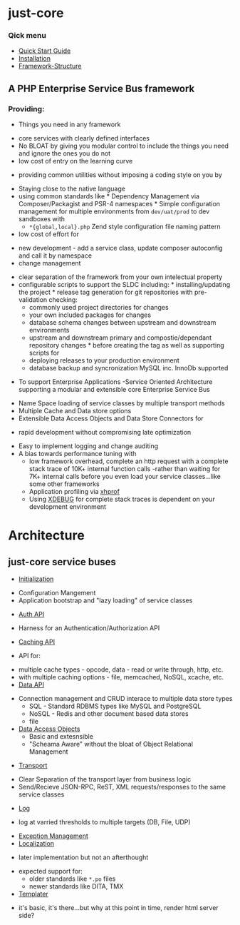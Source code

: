 # just-core
### Qick menu
* [Quick Start Guide](https://github.com/CHGLongStone/just-core/wiki/QuickStart)
* [Installation](https://github.com/CHGLongStone/just-core-stub/wiki/Project-Installation)
* [Framework-Structure](https://github.com/CHGLongStone/just-core/wiki/Framework-Structure)


## A PHP Enterprise Service Bus framework

### Providing:
* Things you need in any framework 
 - core services with clearly defined interfaces 
 - No BLOAT by giving you modular control to include the things you need and ignore the ones you do not
 - low cost of entry on the learning curve 
  * providing common utilities without imposing a coding style on you by
   - Staying close to the native language 
   - using common standards like
    * Dependency Management via Composer/Packagist and PSR-4 namespaces
    * Simple configuration management for multiple environments from `dev/uat/prod` to dev sandboxes with
     - `*{global,local}.php` Zend style configuration file naming pattern
 - low cost of effort for
  * new development - add a service class, update composer autoconfig and call it by namespace
  * change management 
   - clear separation of the framework from your own intelectual property
   - configurable scripts to support the SLDC including:
    * installing/updating the project
    * release tag generation for git repositories with pre-validation checking:
     - commonly used project directories for changes
     - your own included packages for changes
     - database schema changes between upstream and downstream environments
     - upstream and downstream primary and compostie/dependant repository changes 
    * before creating the tag as well as supporting scripts for
     - deploying releases to your production environment
     - database backup and syncronization MySQL inc. InnoDb supported 
* To support Enterprise Applications 
 -Service Oriented Architecture supporting a modular and extensible core Enterprise Service Bus
 - Name Space loading of service classes by multiple transport methods
 - Multiple Cache and Data store options
 - Extensible Data Access Objects and Data Store Connectors for 
  * rapid development without compromising late optimization
 - Easy to implement logging and change auditing 
 - A bias towards performance tuning with
   * low framework overhead, complete an http request with a complete stack trace of 10K+ internal function calls 
     -rather than waiting for 7K+ internal calls before you even load your service classes...like some other frameworks
   * Application profiling via [xhprof](https://github.com/phacility/xhprof)
    - Using [XDEBUG](https://xdebug.org/) for complete stack traces is dependent on your development environment





# Architecture

## just-core service buses
 * [Initialization](https://github.com/CHGLongStone/just-core/wiki/Load)
  - Configuration Mangement
  - Application bootstrap and "lazy loading" of service classes
 * [Auth API](https://github.com/CHGLongStone/just-core/wiki/AUTH)
  - Harness for an Authentication/Authorization API 
 * [Caching API](https://github.com/CHGLongStone/just-core/wiki/Cache) 
  - API for:
   * multiple cache types 
    - opcode, data - read or write through, http, etc. 
   * with multiple caching options
    - file, memcached, NoSQL, xcache, etc.
 * [Data API](https://github.com/CHGLongStone/just-core/wiki/Data-layer) 
  - Connection management and CRUD interace to multiple data store types
    * SQL - Standard RDBMS types like MySQL and PostgreSQL
    * NoSQL - Redis and other document based data stores 
    * file
  - [Data Access Objects](https://github.com/CHGLongStone/just-core/wiki/DAO)
    * Basic and extesnsible 
    * "Scheama Aware" without the bloat of Object Relational Management
 * [Transport](https://github.com/CHGLongStone/just-core/wiki/Transport)
  - Clear Separation of the transport layer from business logic
  - Send/Recieve JSON-RPC, ReST, XML requests/responses to the same service classes
 * [Log](https://github.com/CHGLongStone/just-core/wiki/Log)
  - log at varried thresholds to multiple targets (DB, File, UDP) 
 * [Exception Management](https://github.com/CHGLongStone/just-core/wiki/Exception)
 * [Localization](https://github.com/CHGLongStone/just-core/wiki/Localization) 
  - later implementation but not an afterthought
   * expected support for: 
     - older standards like `*.po` files
     - newer standards like DITA, TMX 
 * [Templater]()
  - it's basic, it's there...but why at this point in time, render html server side?

 
